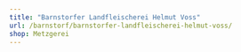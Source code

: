 ```yaml
---
title: "Barnstorfer Landfleischerei Helmut Voss"
url: /barnstorf/barnstorfer-landfleischerei-helmut-voss/
shop: Metzgerei
---
```

